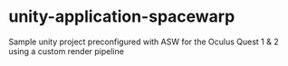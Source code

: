 # unity-application-spacewarp
Sample unity project preconfigured with ASW for the Oculus Quest 1 &amp; 2 using a custom render pipeline 
